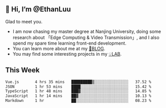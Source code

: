 ## 👋 Hi, I’m @EthanLuu

Glad to meet you.

- I am now chasing my master degree at Nanjing University, doing some research about 「Edge Computing & Video Transmission」, and I also spend my spare time learning front-end development.
- You can learn more about me at my [📝BLOG](https://blog.ethanloo.cn).
- You may find some interesting projects in my [💡LAB](https://lab.ethanloo.cn).

## This Week
<!--START_SECTION:waka-->

```txt
Vue.js       4 hrs 35 mins   █████████▒░░░░░░░░░░░░░░░   37.52 %
JSON         1 hr 53 mins    ████░░░░░░░░░░░░░░░░░░░░░   15.42 %
TypeScript   1 hr 48 mins    ███▓░░░░░░░░░░░░░░░░░░░░░   14.85 %
JavaScript   1 hr 14 mins    ██▓░░░░░░░░░░░░░░░░░░░░░░   10.13 %
Markdown     1 hr            ██░░░░░░░░░░░░░░░░░░░░░░░   08.23 %
```

<!--END_SECTION:waka-->
